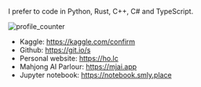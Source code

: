 I prefer to code in Python, Rust, C++, C# and TypeScript.

![profile_counter](https://komarev.com/ghpvc/?username=smly&label=Profile%20views&color=0e75b6&style=flat)

* Kaggle: https://kaggle.com/confirm
* Github: https://git.io/s
* Personal website: https://ho.lc
* Mahjong AI Parlour: https://mjai.app
* Jupyter notebook: https://notebook.smly.place
